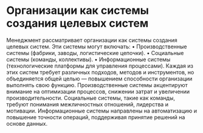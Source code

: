 # Организации как системы создания целевых систем

Менеджмент рассматривает организации как системы создания целевых систем. Эти системы могут включать:
• Производственные системы (фабрики, заводы, логистические цепочки).
• Социальные системы (команды, коллективы).
• Информационные системы (технологические платформы для управления процессами).
Каждая из этих систем требует различных подходов, методов и инструментов, но объединяется общей целью — повышением способности организации выполнять свою функцию.
Производственные системы акцентируют внимание на оптимизации процессов, снижении затрат и увеличении производительности. Социальные системы, такие как команды, требуют понимания межличностных отношений, лидерства и мотивации. Информационные системы направлены на автоматизацию и повышение точности операций, поддерживая принятие решений на основе данных.
